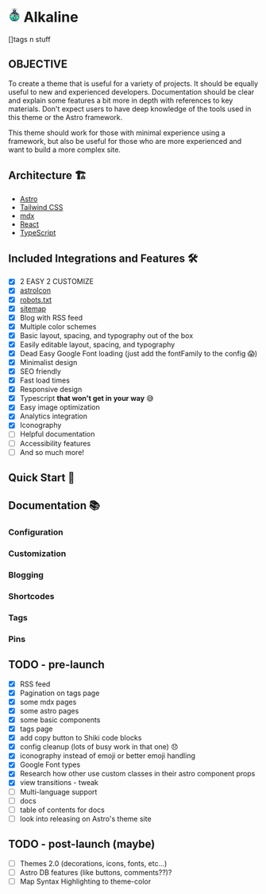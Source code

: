# ![logo](./public/alkaline--sm.png)  Alkaline

[]tags n stuff

## OBJECTIVE

  To create a theme that is useful for a variety of projects. It should be equally useful to new and experienced developers. Documentation should be clear and explain some features a bit more in depth with references to key materials. Don't expect users to have deep knowledge of the tools used in this theme or the Astro framework.

  This theme should work for those with minimal experience using a framework, but also be useful for those who are more experienced and want to build a more complex site.

## Architecture 🏗️

- [Astro](https://astro.build/)
- [Tailwind CSS](https://tailwindcss.com/)
- [mdx](https://mdxjs.com/)
- [React](https://reactjs.org/)
- [TypeScript](https://www.typescriptlang.org/)

## Included Integrations and Features 🛠️

- [x] 2 EASY 2 CUSTOMIZE
- [x] [astroIcon](https://github.com/natemoo-re/astro-icon#readme)
- [x] [robots.txt](https://github.com/alextim/astro-lib/tree/main/packages/astro-robots-txt#readme)
- [x] [sitemap](https://docs.astro.build/en/guides/integrations-guide/sitemap/)
- [x] Blog with RSS feed
- [x] Multiple color schemes
- [X] Basic layout, spacing, and typography out of the box
- [X] Easily editable layout, spacing, and typography
- [X] Dead Easy Google Font loading (just add the fontFamily to the config 😱)
- [X] Minimalist design
- [X] SEO friendly
- [X] Fast load times
- [X] Responsive design
- [X] Typescript **that won't get in your way** 😅
- [X] Easy image optimization
- [X] Analytics integration
- [X] Iconography
- [ ] Helpful documentation
- [ ] Accessibility features
- [ ] And so much more!

## Quick Start 🚀

## Documentation 📚

### Configuration

### Customization

### Blogging

### Shortcodes

### Tags

### Pins

## TODO - pre-launch

- [X] RSS feed
- [X] Pagination on tags page
- [X] some mdx pages
- [X] some astro pages
- [X] some basic components
- [X] tags page
- [X] add copy button to Shiki code blocks
- [X] config cleanup (lots of busy work in that one) 😞
- [X] iconography instead of emoji or better emoji handling
- [X] Google Font types
- [X] Research how other use custom classes in their astro component props
- [X] view transitions - tweak
- [ ] Multi-language support
- [ ] docs
- [ ] table of contents for docs
- [ ] look into releasing on Astro's theme site

## TODO - post-launch (maybe)

- [ ] Themes 2.0 (decorations, icons, fonts, etc...)
- [ ] Astro DB features (like buttons, comments??)?
- [ ] Map Syntax Highlighting to theme-color
